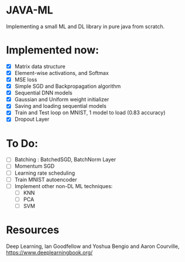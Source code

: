 # JAVA-ML
Implementing a small ML and DL library in pure java from scratch.

# Implemented now:
- [x] Matrix data structure
- [x] Element-wise activations, and Softmax
- [x] MSE loss
- [x] Simple SGD and Backpropagation algorithm
- [x] Sequential DNN models
- [x] Gaussian and Uniform weight initializer
- [x] Saving and loading sequential models
- [x] Train and Test loop on MNIST, 1 model to load (0.83 accuracy)
- [x] Dropout Layer

# To Do:
- [ ] Batching : BatchedSGD, BatchNorm Layer
- [ ] Momentum SGD
- [ ] Learning rate scheduling
- [ ] Train MNIST autoencoder
- [ ] Implement other non-DL ML techniques: 
  - [ ] KNN
  - [ ] PCA
  - [ ] SVM

# Resources
Deep Learning, Ian Goodfellow and Yoshua Bengio and Aaron Courville, https://www.deeplearningbook.org/
